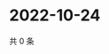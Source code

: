 # 2022-10-24

共 0 条

<!-- BEGIN WEIBO -->
<!-- 最后更新时间 Mon Oct 24 2022 17:30:39 GMT+0800 (China Standard Time) -->

<!-- END WEIBO -->
